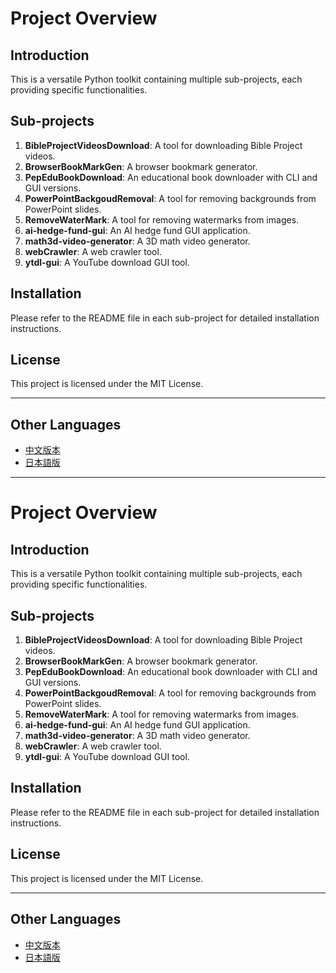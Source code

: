 # Project Overview

## Introduction

This is a versatile Python toolkit containing multiple sub-projects, each providing specific functionalities.

## Sub-projects

1. **BibleProjectVideosDownload**: A tool for downloading Bible Project videos.
2. **BrowserBookMarkGen**: A browser bookmark generator.
3. **PepEduBookDownload**: An educational book downloader with CLI and GUI versions.
4. **PowerPointBackgoudRemoval**: A tool for removing backgrounds from PowerPoint slides.
5. **RemoveWaterMark**: A tool for removing watermarks from images.
6. **ai-hedge-fund-gui**: An AI hedge fund GUI application.
7. **math3d-video-generator**: A 3D math video generator.
8. **webCrawler**: A web crawler tool.
9. **ytdl-gui**: A YouTube download GUI tool.

## Installation

Please refer to the README file in each sub-project for detailed installation instructions.

## License

This project is licensed under the MIT License.

---

## Other Languages

- [中文版本](README_zh.md)
- [日本語版](README_ja.md)

---

# Project Overview

## Introduction

This is a versatile Python toolkit containing multiple sub-projects, each providing specific functionalities.

## Sub-projects

1. **BibleProjectVideosDownload**: A tool for downloading Bible Project videos.
2. **BrowserBookMarkGen**: A browser bookmark generator.
3. **PepEduBookDownload**: An educational book downloader with CLI and GUI versions.
4. **PowerPointBackgoudRemoval**: A tool for removing backgrounds from PowerPoint slides.
5. **RemoveWaterMark**: A tool for removing watermarks from images.
6. **ai-hedge-fund-gui**: An AI hedge fund GUI application.
7. **math3d-video-generator**: A 3D math video generator.
8. **webCrawler**: A web crawler tool.
9. **ytdl-gui**: A YouTube download GUI tool.

## Installation

Please refer to the README file in each sub-project for detailed installation instructions.

## License

This project is licensed under the MIT License.

---

## Other Languages

- [中文版本](README_zh.md)
- [日本語版](README_ja.md)